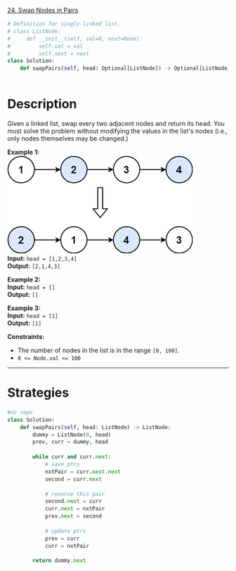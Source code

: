 [24. Swap Nodes in Pairs](https://leetcode.com/problems/swap-nodes-in-pairs/)

```python
# Definition for singly-linked list.
# class ListNode:
#     def __init__(self, val=0, next=None):
#         self.val = val
#         self.next = next
class Solution:
    def swapPairs(self, head: Optional[ListNode]) -> Optional[ListNode]:
        
```

# Description

Given a linked list, swap every two adjacent nodes and return its head. You must solve the problem without modifying the values in the list's nodes (i.e., only nodes themselves may be changed.)

**Example 1:**  
![](!assets/attachments/Pasted%20image%2020240426151352.png)  
**Input:** `head = [1,2,3,4]`  
**Output:** `[2,1,4,3]`  

**Example 2:**  
**Input:** `head = []`  
**Output:** `[]`  

**Example 3:**  
**Input:** `head = [1]`  
**Output:** `[1]`  

**Constraints:**
- The number of nodes in the list is in the range `[0, 100]`.
- `0 <= Node.val <= 100`

---


# Strategies



```python
#nc repo
class Solution:
    def swapPairs(self, head: ListNode) -> ListNode:
        dummy = ListNode(0, head)
        prev, curr = dummy, head

        while curr and curr.next:
            # save ptrs
            nxtPair = curr.next.next
            second = curr.next

            # reverse this pair
            second.next = curr
            curr.next = nxtPair
            prev.next = second

            # update ptrs
            prev = curr
            curr = nxtPair

        return dummy.next

```